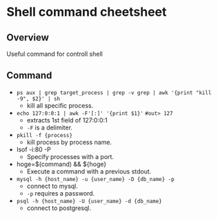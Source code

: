 # Shell command cheetsheet

## Overview
Useful command for controll shell

## Command
- `ps aux | grep target_process | grep -v grep | awk '{print "kill -9", $2}' | sh`
  - kill all specific process.
- `echo 127:0:0:1 | awk -F'[:]' '{print $1}'` `#out> 127`
  - extracts 1st field of 127:0:0:1
  - `-F` is a delimiter.
- `pkill -f {process}`
  - kill process by process name.
- lsof -i:80 -P
  - Specify processes with a port.
- hoge=$(command) && ${hoge}
  - Execute a command with a previous stdout.
- `mysql -h {host_name} -u {user_name} -D {db_name} -p`
  - connect to mysql.
  - `-p` requires a password.
- `psql -h {host_name} -U {user_name} -d {db_name}`
  - connect to postgresql.
